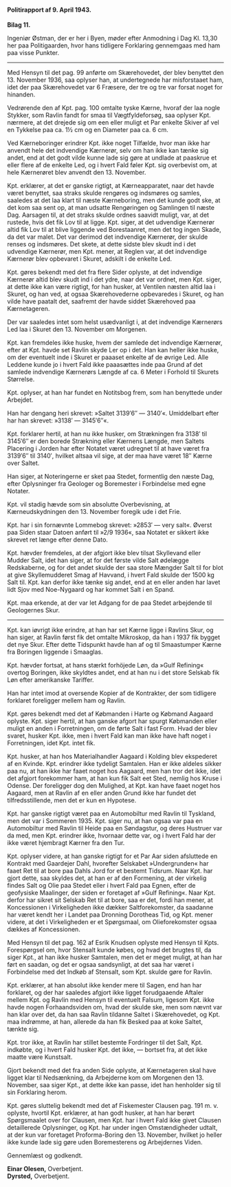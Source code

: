 #### Politirapport af 9. April 1943.

**Bilag 11.**

Ingeniør Østman, der er her i Byen, møder efter Anmodning i Dag Kl. 13,30 her paa Politigaarden, hvor hans tidligere Forklaring gennemgaas med ham paa visse Punkter.

---

Med Hensyn til det pag. 99 anførte om Skærehovedet, der blev benyttet den 13. November 1936, saa oplyser han, at undertegnede har misforstaaet ham, idet der paa Skærehovedet var 6 Fræsere, der tre og tre var forsat noget for hinanden.

Vedrørende den af Kpt. pag. 100 omtalte tyske Kærne, hvoraf der laa nogle Stykker, som Ravlin fandt for smaa til Vægtfyldeforsøg, saa oplyser Kpt. nærmere, at det drejede sig om een eller muligt et Par enkelte Skiver af vel en Tykkelse paa ca. 1½ cm og en Diameter paa ca. 6 cm.

Ved Kærneboringer erindrer Kpt. ikke noget Tilfælde, hvor man ikke har anvendt hele det indvendige Kærnerør, selv om han ikke kan tænke sig andet, end at det godt vilde kunne lade sig gøre at undlade at paaskrue et eller flere af de enkelte Led, og i hvert Fald føler Kpt. sig overbevist om, at hele Kærnerøret blev anvendt den 13. November.

Kpt. erklærer, at det er ganske rigtigt, at Kærneapparatet, naar det havde været benyttet, saa straks skulde rengøres og indsmøres og samles, saaledes at det laa klart til næste Kærneboring, men det kunde godt ske, at det kom saa sent op, at man udsatte Rengøringen og Samlingen til næste Dag. Aarsagen til, at det straks skulde ordnes saavidt muligt, var, at det rustede, hvis det fik Lov til at ligge. Kpt. siger, at det udvendige Kærnerør altid fik Lov til at blive liggende ved Borestaanret, men det tog ingen Skade, da det var malet. Det var derimod det indvendige Kærnerør, der skulde renses og indsmøres. Det skete, at dette sidste blev skudt ind i det udvendige Kærnerør, men Kpt. mener, at Reglen var, at det indvendige Kærnerør blev opbevaret i Skuret, adskilt i de enkelte Led.

Kpt. gøres bekendt med det fra flere Sider oplyste, at det indvendige Kærnerør altid blev skudt ind i det ydre, naar det var ordnet, men Kpt. siger, at dette ikke kan være rigtigt, for han husker, at Ventilen næsten altid laa i Skuret, og han ved, at ogsaa Skærehovederne opbevaredes i Skuret, og han vilde have paatalt det, saafremt der havde siddet Skærehoved paa Kærnetageren.

Der var saaledes intet som helst usædvanligt i, at det indvendige Kærnerørs Led laa i Skuret den 13. November om Morgenen.

Kpt. kan fremdeles ikke huske, hvem der samlede det indvendige Kærnerør, efter at Kpt. havde set Ravlin skyde Ler op i det. Han kan heller ikke huske, om der eventuelt inde i Skuret er paaaset enkelte af de øvrige Led. Alle Leddene kunde jo i hvert Fald ikke paaasættes inde paa Grund af det samlede indvendige Kærnerørs Længde af ca. 6 Meter i Forhold til Skurets Størrelse.

Kpt. oplyser, at han har fundet en Notitsbog frem, som han benyttede under Arbejdet.

Han har dengang heri skrevet: »Saltet 3139′6″ — 3140′«. Umiddelbart efter har han skrevet: »3138′ — 3145′6″«.

Kpt. forklarer hertil, at han nu ikke husker, om Strækningen fra 3138′ til 3145′6″ er den borede Strækning eller Kærnens Længde, men Saltets Placering i Jorden har efter Notatet været udregnet til at have været fra 3139′6″ til 3140′, hvilket altsaa vil sige, at der maa have været 18″ Kærne over Saltet.

Han siger, at Noteringerne er sket paa Stedet, formentlig den næste Dag, efter Oplysninger fra Geologer og Boremester i Forbindelse med egne Notater.

Kpt. vil stadig hævde som sin absolutte Overbevisning, at Kærneudskydningen den 13. November foregik ude i det Frie.

Kpt. har i sin fornævnte Lommebog skrevet: »2853′ — very salt«. Øverst paa Siden staar Datoen anført til »2/9 1936«, saa Notatet er sikkert ikke skrevet ret længe efter denne Dato.

Kpt. hævder fremdeles, at der afgjort ikke blev tilsat Skyllevand eller Mudder Salt, idet han siger, at for det første vilde Salt ødelægge Redskaberne, og for det andet skulde der saa store Mængder Salt til for blot at give Skyllemudderet Smag af Havvand, i hvert Fald skulde der 1500 kg Salt til. Kpt. kan derfor ikke tænke sig andet, end at en eller anden har lavet lidt Sjov med Noe-Nygaard og har kommet Salt i en Spand.

Kpt. maa erkende, at der var let Adgang for de paa Stedet arbejdende til Geologernes Skur.

---

Kpt. kan iøvrigt ikke erindre, at han har set Kærne ligge i Ravlins Skur, og han siger, at Ravlin først fik det omtalte Mikroskop, da han i 1937 fik bygget det nye Skur. Efter dette Tidspunkt havde han af og til Smaastumper Kærne fra Boringen liggende i Smaaglas.

Kpt. hævder fortsat, at hans stærkt forhöjede Løn, da »Gulf Refining« overtog Boringen, ikke skyldtes andet, end at han nu i det store Selskab fik Løn efter amerikanske Tariffer.

Han har intet imod at oversende Kopier af de Kontrakter, der som tidligere forklaret foreligger mellem ham og Ravlin.

Kpt. gøres bekendt med det af Købmanden i Harte og Købmand Aagaard oplyste. Kpt. siger hertil, at han ganske afgort har spurgt Købmanden eller muligt en anden i Forretningen, om de førte Salt i fast Form. Hvad der blev svaret, husker Kpt. ikke, men i hvert Fald kan man ikke have haft noget i Forretningen, idet Kpt. intet fik.

Kpt. husker, at han hos Materialhandler Aagaard i Kolding blev ekspederet af en Kvinde. Kpt. erindrer ikke tydeligt Samtalen. Han er ikke aldeles sikker paa nu, at han ikke har faaet noget hos Aagaard, men han tror det ikke, idet det afgjort forekommer ham, at han kun fik Salt eet Sted, nemlig hos Kruse i Odense. Der foreligger dog den Mulighed, at Kpt. kan have faaet noget hos Aagaard, men at Ravlin af en eller anden Grund ikke har fundet det tilfredsstillende, men det er kun en Hypotese.

Kpt. har ganske rigtigt været paa en Automobiltur med Ravlin til Tyskland, men det var i Sommeren 1935. Kpt. siger nu, at han ogsaa var paa en Automobiltur med Ravlin til Heide paa en Søndagstur, og deres Hustruer var da med, men Kpt. erindrer ikke, hvornaar dette var, og i hvert Fald har der ikke været hjembragt Kærner fra den Tur.

Kpt. oplyser videre, at han ganske rigtigt for et Par Aar siden afsluttede en Kontrakt med Gaardejer Dahl, hvorefter Selskabet »Undergrunden« har faaet Ret til at bore paa Dahls Jord for et bestemt Tidsrum. Naar Kpt. har gjort dette, saa skyldes det, at han er af den Formening, at der virkelig findes Salt og Olie paa Stedet eller i hvert Fald paa Egnen, efter de geofysiske Maalinger, der siden er foretaget af »Gulf Refining«. Naar Kpt. derfor har sikret sit Selskab Ret til at bore, saa er det, fordi han mener, at Koncessionen i Virkeligheden ikke dækker Saltforekomster, da saadanne har været kendt her i Landet paa Dronning Dorotheas Tid, og Kpt. mener videre, at det i Virkeligheden er et Spørgsmaal, om Olieforekomster ogsaa dækkes af Koncessionen.

Med Hensyn til det pag. 162 af Esrik Knudsen oplyste med Hensyn til Kpts. Forespørgsel om, hvor Stensalt kunde købes, og hvad det brugtes til, da siger Kpt., at han ikke husker Samtalen, men det er meget muligt, at han har ført en saadan, og det er ogsaa sandsynligt, at det saa har været i Forbindelse med det Indkøb af Stensalt, som Kpt. skulde gøre for Ravlin.

Kpt. erklærer, at han absolut ikke kender mere til Sagen, end han har forklaret, og der har saaledes afgjort ikke ligget forudgaaende Aftaler mellem Kpt. og Ravlin med Hensyn til eventuelt Falsum, ligesom Kpt. ikke havde nogen Forhaandsviden om, hvad der skulde ske, men som nævnt var han klar over det, da han saa Ravlin tildanne Saltet i Skærehovedet, og Kpt. maa indrømme, at han, allerede da han fik Besked paa at koke Saltet, tænkte sig.

Kpt. tror ikke, at Ravlin har stillet bestemte Fordringer til det Salt, Kpt. indkøbte, og i hvert Fald husker Kpt. det ikke, — bortset fra, at det ikke maatte være Kunstsalt.

Gjort bekendt med det fra anden Side oplyste, at Kærnetageren skal have ligget klar til Nedsænkning, da Arbejderne kom om Morgenen den 13. November, saa siger Kpt., at dette ikke kan passe, idet han henholder sig til sin Forklaring herom.

Kpt. gøres sluttelig bekendt med det af Fiskemester Clausen pag. 191 m. v. oplyste, hvortil Kpt. erklærer, at han godt husker, at han har berørt Spørgsmaalet over for Clausen, men Kpt. har i hvert Fald ikke givet Clausen detaillerede Oplysninger, og Kpt. har under ingen Omstændigheder udtalt, at der kun var foretaget Proforma-Boring den 13. November, hvilket jo heller ikke kunde lade sig gøre uden Boremesterens og Arbejdernes Viden.

Gennemlæst og godkendt.

**Einar Olesen,** Overbetjent.  
**Dyrsted,** Overbetjent.
